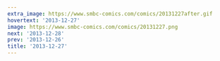 ```yaml
---
extra_image: https://www.smbc-comics.com/comics/20131227after.gif
hovertext: '2013-12-27'
image: https://www.smbc-comics.com/comics/20131227.png
next: '2013-12-28'
prev: '2013-12-26'
title: '2013-12-27'
---
```

